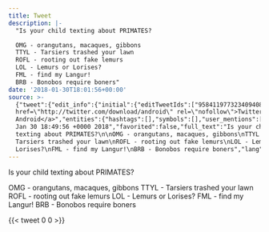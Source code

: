 ```yaml
---
title: Tweet
description: |-
  "Is your child texting about PRIMATES?

  OMG - orangutans, macaques, gibbons
  TTYL - Tarsiers trashed your lawn
  ROFL - rooting out fake lemurs
  LOL - Lemurs or Lorises?
  FML - find my Langur!
  BRB - Bonobos require boners"
date: '2018-01-30T18:01:56+00:00'
source: >-
  {"tweet":{"edit_info":{"initial":{"editTweetIds":["958411977323409408"],"editableUntil":"2018-01-30T19:49:56.484Z","editsRemaining":"5","isEditEligible":true}},"retweeted":false,"source":"<a
  href=\"http://twitter.com/download/android\" rel=\"nofollow\">Twitter for
  Android</a>","entities":{"hashtags":[],"symbols":[],"user_mentions":[],"urls":[]},"display_text_range":["0","215"],"favorite_count":"0","id_str":"958411977323409408","truncated":false,"retweet_count":"0","id":"958411977323409408","created_at":"Tue
  Jan 30 18:49:56 +0000 2018","favorited":false,"full_text":"Is your child
  texting about PRIMATES?\n\nOMG - orangutans, macaques, gibbons\nTTYL -
  Tarsiers trashed your lawn\nROFL - rooting out fake lemurs\nLOL - Lemurs or
  Lorises?\nFML - find my Langur!\nBRB - Bonobos require boners","lang":"en"}}
---
```

Is your child texting about PRIMATES?

OMG - orangutans, macaques, gibbons
TTYL - Tarsiers trashed your lawn
ROFL - rooting out fake lemurs
LOL - Lemurs or Lorises?
FML - find my Langur!
BRB - Bonobos require boners
    
{{< tweet 0 0 >}}
    
